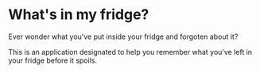 # What's in my fridge?

Ever wonder what you've put inside your fridge and forgoten about it?

This is an application designated to help you remember what you've left in your fridge before it spoils.

